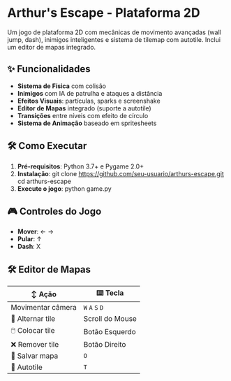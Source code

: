 # Arthur's Escape - Plataforma 2D

Um jogo de plataforma 2D com mecânicas de movimento avançadas (wall jump, dash), inimigos inteligentes e sistema de tilemap com autotile. Inclui um editor de mapas integrado.

## ✨ Funcionalidades
- **Sistema de Física** com colisão
- **Inimigos** com IA de patrulha e ataques a distância
- **Efeitos Visuais**: partículas, sparks e screenshake
- **Editor de Mapas** integrado (suporte a autotile)
- **Transições** entre níveis com efeito de círculo
- **Sistema de Animação** baseado em spritesheets

## 🛠️ Como Executar
1. **Pré-requisitos**:
   Python 3.7+ e Pygame 2.0+
2. **Instalação**:
  git clone https://github.com/seu-usuario/arthurs-escape.git
  cd arthurs-escape
3. **Execute o jogo**:
   python game.py

## 🎮 Controles do Jogo
- **Mover**: ← →  
- **Pular**: ↑ 
- **Dash**: X  

## 🛠 Editor de Mapas

| ↕️ Ação            | ⌨️ Tecla          |
|-------------------|------------------|
| Movimentar câmera | `W` `A` `S` `D`  |
| 🔄 Alternar tile   | Scroll do Mouse  |
| 🖱️ Colocar tile    | Botão Esquerdo   |
| ❌ Remover tile    | Botão Direito    |
| 💾 Salvar mapa     | `O`              |
| 🧩 Autotile        | `T`              |
